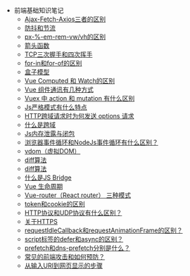 <!--
 * @Description: In User Settings Edit
 * @Author: your name
 * @Date: 2019-07-31 20:55:21
 * @LastEditTime: 2019-08-01 10:21:10
 * @LastEditors: Please set LastEditors
 -->
- 前端基础知识笔记
  - [Ajax-Fetch-Axios三者的区别](/WebBase/src/1.md)
  - [防抖和节流](/WebBase/src/2.md)
  - [px-%-em-rem-vw/vh的区别](/WebBase/src/3.md)
  - [箭头函数](/WebBase/src/4.md)
  - [TCP三次握手和四次挥手](/WebBase/src/5.md)
  - [for-in和for-of的区别](/WebBase/src/6.md)
  - [盒子模型](/WebBase/src/7.md)
  - [Vue Computed 和 Watch的区别](/WebBase/src/8.md)
  - [Vue 组件通讯有几种方式](/WebBase/src/9.md)
  - [Vuex 中 action 和 mutation 有什么区别](/WebBase/src/10.md)
  - [Js严格模式有什么特点](/WebBase/src/11.md)
  - [HTTP跨域请求时为何发送 options 请求](/WebBase/src/12.md)
  - [什么是跨域](/WebBase/src/13.md)
  - [Js内存泄露与闭包](/WebBase/src/14.md)
  - [浏览器事件循环和NodeJs事件循环有什么区别？](/WebBase/src/15.md)
  - [vdom（虚拟DOM）](/WebBase/src/16.md)
  - [diff算法](/WebBase/src/17.md)
  - [diff算法](/WebBase/src/17.md)
  - [什么是JS Bridge](/WebBase/src/18.md)
  - [Vue 生命周期](/WebBase/src/19.md)
  - [Vue-router（React router） 三种模式](/WebBase/src/20.md)
  - [token和cookie的区别](/WebBase/src/21.md)
  - [HTTP协议和UDP协议有什么区别？](/WebBase/src/22.md)
  - [关于HTTPS](/WebBase/23.md)
  - [requestIdleCallback和requestAnimationFrame的区别？](/WebBase/src/24.md)
  - [script标签的defer和async的区别？](/WebBase/src/25.md)
  - [prefetch和dns-prefetch分别是什么？](/WebBase/src/26.md)
  - [常见的前端攻击和如何预防？](/WebBase/src/27.md)
  - [从输入URl到网页显示的步骤](/WebBase/src/28.md)


